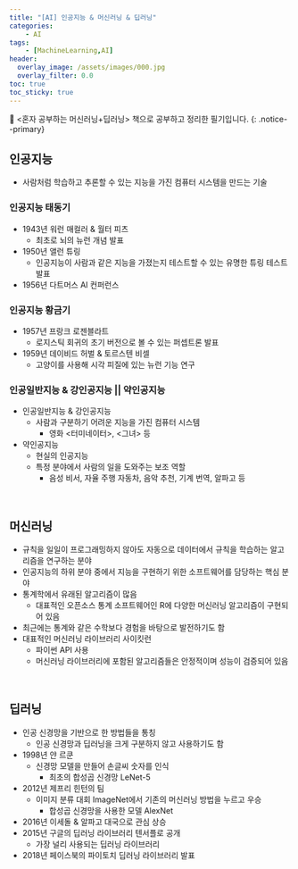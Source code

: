 ```yaml
---
title: "[AI] 인공지능 & 머신러닝 & 딥러닝"
categories:
    - AI
tags: 
    - [MachineLearning,AI]
header:
  overlay_image: /assets/images/000.jpg
  overlay_filter: 0.0
toc: true
toc_sticky: true
---
```

📖 <혼자 공부하는 머신러닝+딥러닝> 책으로 공부하고 정리한 필기입니다.
{: .notice--primary}


## 인공지능

- 사람처럼 학습하고 추론할 수 있는 지능을 가진 컴퓨터 시스템을 만드는 기술

### 인공지능 태동기

- 1943년 워런 매컬러 & 월터 피츠
  - 최초로 뇌의 뉴런 개념 발표
- 1950년 앨런 튜링
  - 인공지능이 사람과 같은 지능을 가졌는지 테스트할 수 있는 유명한 튜링 테스트 발표
- 1956년 다트머스 AI 컨퍼런스

### 인공지능 황금기

- 1957년 프랑크 로젠블라트
  - 로지스틱 회귀의 초기 버전으로 볼 수 있는 퍼셉트론 발표
- 1959년 데이비드 허벌 & 토르스텐 비셀
  - 고양이를 사용해 시각 피질에 있는 뉴런 기능 연구



### 인공일반지능 & 강인공지능 || 약인공지능

- 인공일반지능 & 강인공지능
  - 사람과 구분하기 어려운 지능을 가진 컴퓨터 시스템
    - 영화 <터미네이터>, <그녀> 등
- 약인공지능
  - 현실의 인공지능
  - 특정 분야에서 사람의 일을 도와주는 보조 역할
    - 음성 비서, 자율 주행 자동차, 음악 추천, 기계 번역, 알파고 등

<br/>

## 머신러닝

- 규칙을 일일이 프로그래밍하지 않아도 자동으로 데이터에서 규칙을 학습하는 알고리즘을 연구하는 분야
- 인공지능의 하위 분야 중에서 지능을 구현하기 위한 소프트웨어를 담당하는 핵심 분야
- 통계학에서 유래된 알고리즘이 많음
  - 대표적인 오픈소스 통계 소프트웨어인 R에 다양한 머신러닝 알고리즘이 구현되어 있음
- 최근에는 통계와 같은 수학보다 경험을 바탕으로 발전하기도 함
- 대표적인 머신러닝 라이브러리 사이킷런
  - 파이썬 API 사용
  - 머신러닝 라이브러리에 포함된 알고리즘들은 안정적이며 성능이 검증되어 있음

<br/>

## 딥러닝

- 인공 신경망을 기반으로 한 방법들을 통칭
  - 인공 신경망과 딥러닝을 크게 구분하지 않고 사용하기도 함
- 1998년 얀 르쿤
  - 신경망 모델을 만들어 손글씨 숫자를 인식
    - 최초의 합성곱 신경망 LeNet-5
- 2012년 제프리 힌턴의 팀
  - 이미지 분류 대회 ImageNet에서 기존의 머신러닝 방법을 누르고 우승
    - 합성곱 신경망을 사용한 모델 AlexNet
- 2016년 이세돌 & 알파고 대국으로 관심 상승
- 2015년 구글의 딥러닝 라이브러리 텐서플로 공개
  - 가장 널리 사용되는 딥러닝 라이브러리
- 2018년 페이스북의 파이토치 딥러닝 라이브러리 발표



